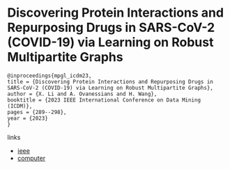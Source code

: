 # Discovering Protein Interactions and Repurposing Drugs in SARS-CoV-2 (COVID-19) via Learning on Robust Multipartite Graphs

```
@inproceedings{mpgl_icdm23,
title = {Discovering Protein Interactions and Repurposing Drugs in SARS-CoV-2 (COVID-19) via Learning on Robust Multipartite Graphs},
author = {X. Li and A. Ovanessians and H. Wang},
booktitle = {2023 IEEE International Conference on Data Mining (ICDM)},
pages = {289--298},
year = {2023}
}
```

links
- [ieee](https://doi.org/10.1109/ICDM58522.2023.00038)
- [computer](https://doi.ieeecomputersociety.org/10.1109/ICDM58522.2023.00038)
